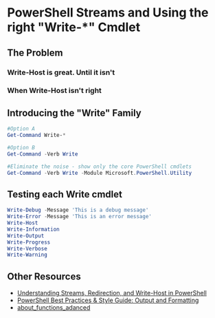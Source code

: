 # PowerShell Streams and Using the right "Write-*" Cmdlet

## The Problem

### Write-Host is great. Until it isn't

### When Write-Host isn't right

## Introducing the "Write" Family

```powershell
#Option A
Get-Command Write-*

#Option B
Get-Command -Verb Write

#Eliminate the noise - show only the core PowerShell cmdlets
Get-Command -Verb Write -Module Microsoft.PowerShell.Utility
```

## Testing each Write cmdlet

```powershell
Write-Debug -Message 'This is a debug message'
Write-Error -Message 'This is an error message'
Write-Host
Write-Information
Write-Output
Write-Progress
Write-Verbose
Write-Warning

```

## Other Resources

* [Understanding Streams, Redirection, and Write-Host in PowerShell](https://devblogs.microsoft.com/scripting/understanding-streams-redirection-and-write-host-in-powershell/)
* [PowerShell Best Practices & Style Guide: Output and Formatting](https://poshcode.gitbooks.io/powershell-practice-and-style/Best-Practices/Output-and-Formatting.html)
* [about_functions_adanced](https://docs.microsoft.com/en-us/powershell/module/microsoft.powershell.core/about/about_functions_advanced)
